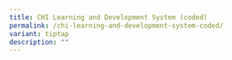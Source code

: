```yaml
---
title: CHI Learning and Development System (coded)
permalink: /chi-learning-and-development-system-coded/
variant: tiptap
description: ""
---
```

